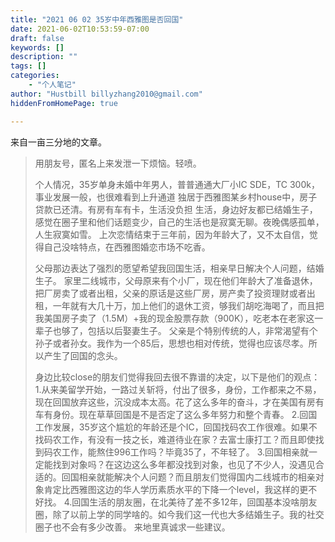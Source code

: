 ```yaml
---
title: "2021 06 02 35岁中年西雅图是否回国"
date: 2021-06-02T10:53:59-07:00
draft: false
keywords: []
description: ""
tags: []
categories: 
    - "个人笔记"
author: "Hustbill billyzhang2010@gmail.com"
hiddenFromHomePage: true

---
```


来自一亩三分地的文章。



> 用朋友号，匿名上来发泄一下烦恼。轻喷。
>
> 个人情况，35岁单身未婚中年男人，普普通通大厂小IC SDE，TC 300k，事业发展一般，也很难看到上升通道
> 独居于西雅图某乡村house中，房子贷款已还清。有房有车有卡，生活没负担
> 生活，身边好友都已结婚生子，感觉在圈子里和他们话题变少，自己的生活也是寂寞无聊。夜晚偶感孤单，人生寂寞如雪。
> 上次恋情结束于三年前，因为年龄大了，又不太自信，觉得自己没啥特点，在西雅图婚恋市场不吃香。
>
> 父母那边表达了强烈的愿望希望我回国生活，相亲早日解决个人问题，结婚生子。
> 家里二线城市，父母原来有个小厂，现在他们年龄大了准备退休，把厂房卖了或者出租，父亲的原话是这些厂房，房产卖了投资理财或者出租，一年就有大几十万，加上他们的退休工资，够我们胡吃海喝了，而且把我美国房子卖了（1.5M）+我的现金股票存款（900K），吃老本在老家这一辈子也够了，包括以后娶妻生子。
> 父亲是个特别传统的人，非常渴望有个孙子或者孙女。我作为一个85后，思想也相对传统，觉得也应该尽孝。所以产生了回国的念头。
>
> 身边比较close的朋友们觉得我回去很不靠谱的决定，以下是他们的观点：
> 1.从来美留学开始，一路过关斩将，付出了很多，身份，工作都来之不易，现在回国放弃这些，沉没成本太高。花了这么多年的奋斗，才在美国有房有车有身份。现在草草回国是不是否定了这么多年努力和整个青春。
> 2.回国工作发展，35岁这个尴尬的年龄还是个IC，回国找码农工作很难。如果不找码农工作，有没有一技之长，难道待业在家？去富士康打工？而且即使找到码农工作，能熬住996工作吗？毕竟35了，不年轻了。
> 3.回国相亲就一定能找到对象吗？在这边这么多年都没找到对象，也见了不少人，没遇见合适的。回国相亲就能解决个人问题？而且朋友们觉得国内二线城市的相亲对象肯定比西雅图这边的华人学历素质水平的下降一个level，我这样的更不好找。
> 4.回国生活的朋友圈，在北美待了差不多12年，回国基本没啥朋友圈，除了以前上学的同学啥的。如今我们这一代也大多结婚生子。我的社交圈子也不会有多少改善。
> 来地里真诚求一些建议。
